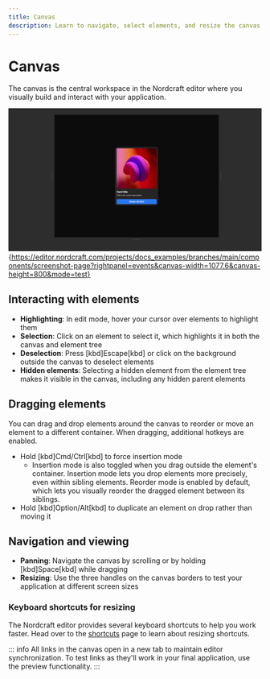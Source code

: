 ```yaml
---
title: Canvas
description: Learn to navigate, select elements, and resize the canvas workspace to build and test responsive layouts for your Nordcraft application.
---
```


# Canvas

The canvas is the central workspace in the Nordcraft editor where you visually build and interact with your application.

![Canvas|16/9](canvas.webp){https://editor.nordcraft.com/projects/docs_examples/branches/main/components/screenshot-page?rightpanel=events&canvas-width=1077.6&canvas-height=800&mode=test}

## Interacting with elements

- **Highlighting**: In edit mode, hover your cursor over elements to highlight them
- **Selection**: Click on an element to select it, which highlights it in both the canvas and element tree
- **Deselection**: Press [kbd]Escape[kbd] or click on the background outside the canvas to deselect elements
- **Hidden elements**: Selecting a hidden element from the element tree makes it visible in the canvas, including any hidden parent elements

## Dragging elements

You can drag and drop elements around the canvas to reorder or move an element to a different container. When dragging, additional hotkeys are enabled.

- Hold [kbd]Cmd/Ctrl[kbd] to force insertion mode
  - Insertion mode is also toggled when you drag outside the element's container. Insertion mode lets you drop elements more precisely, even within sibling elements. Reorder mode is enabled by default, which lets you visually reorder the dragged element between its siblings.
- Hold [kbd]Option/Alt[kbd] to duplicate an element on drop rather than moving it

## Navigation and viewing

- **Panning**: Navigate the canvas by scrolling or by holding [kbd]Space[kbd] while dragging
- **Resizing**: Use the three handles on the canvas borders to test your application at different screen sizes

### Keyboard shortcuts for resizing

The Nordcraft editor provides several keyboard shortcuts to help you work faster. Head over to the [shortcuts](/the-editor/shortcuts#canvas-resizing-shortcuts) page to learn about resizing shortcuts.

::: info
All links in the canvas open in a new tab to maintain editor synchronization. To test links as they'll work in your final application, use the preview functionality.
:::
